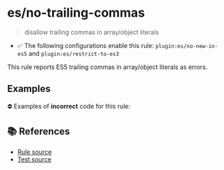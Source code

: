 # es/no-trailing-commas
> disallow trailing commas in array/object literals

- ✅ The following configurations enable this rule: `plugin:es/no-new-in-es5` and `plugin:es/restrict-to-es3`

This rule reports ES5 trailing commas in array/object literals as errors.

## Examples

⛔ Examples of **incorrect** code for this rule:

<eslint-playground type="bad" code="/*eslint es/no-trailing-commas: error */
var a = [1, 2,]
var b = { x: 1, y: 2, }
" />

## 📚 References

- [Rule source](https://github.com/mysticatea/eslint-plugin-es/blob/v4.1.0/lib/rules/no-trailing-commas.js)
- [Test source](https://github.com/mysticatea/eslint-plugin-es/blob/v4.1.0/tests/lib/rules/no-trailing-commas.js)
